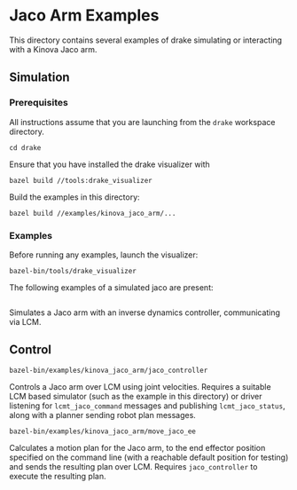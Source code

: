 # Jaco Arm Examples

This directory contains several examples of drake simulating or
interacting with a Kinova Jaco arm.

## Simulation

### Prerequisites

All instructions assume that you are launching from the `drake`
workspace directory.
```
cd drake
```

Ensure that you have installed the drake visualizer with
```
bazel build //tools:drake_visualizer
```

Build the examples in this directory:
```
bazel build //examples/kinova_jaco_arm/...
```

### Examples

Before running any examples, launch the visualizer:
```
bazel-bin/tools/drake_visualizer
```

The following examples of a simulated jaco are present:


```

```

Simulates a Jaco arm with an inverse dynamics controller,
communicating via LCM.


## Control

```
bazel-bin/examples/kinova_jaco_arm/jaco_controller
```

Controls a Jaco arm over LCM using joint velocities.  Requires a
suitable LCM based simulator (such as the example in this directory)
or driver listening for ```lcmt_jaco_command``` messages and
publishing ```lcmt_jaco_status```, along with a planner sending robot
plan messages.

```
bazel-bin/examples/kinova_jaco_arm/move_jaco_ee
```

Calculates a motion plan for the Jaco arm, to the end effector
position specified on the command line (with a reachable default
position for testing) and sends the resulting plan over LCM.  Requires
`jaco_controller` to execute the resulting plan.
